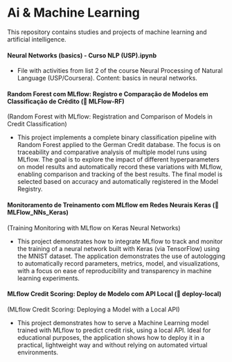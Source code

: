 # Ai & Machine Learning

This repository contains studies and projects of machine learning and artificial intelligence.

#### Neural Networks (basics) - Curso NLP (USP).ipynb
- File with activities from list 2 of the course Neural Processing of Natural Language (USP/Coursera). Content: basics in neural networks.

#### Random Forest com MLflow: Registro e Comparação de Modelos em Classificação de Crédito (📁 MLFlow-RF)
(Random Forest with MLflow: Registration and Comparison of Models in Credit Classification)
- This project implements a complete binary classification pipeline with Random Forest applied to the German Credit database. The focus is on traceability and comparative analysis of multiple model runs using MLflow. The goal is to explore the impact of different hyperparameters on model results and automatically record these variations with MLflow, enabling comparison and tracking of the best results. The final model is selected based on accuracy and automatically registered in the Model Registry.

#### Monitoramento de Treinamento com MLflow em Redes Neurais Keras (📁 MLFlow_NNs_Keras)
(Training Monitoring with MLflow on Keras Neural Networks)
- This project demonstrates how to integrate MLflow to track and monitor the training of a neural network built with Keras (via TensorFlow) using the MNIST dataset. The application demonstrates the use of autologging to automatically record parameters, metrics, model, and visualizations, with a focus on ease of reproducibility and transparency in machine learning experiments.

#### MLflow Credit Scoring: Deploy de Modelo com API Local (📁 deploy-local)
(MLflow Credit Scoring: Deploying a Model with a Local API)
- This project demonstrates how to serve a Machine Learning model trained with MLflow to predict credit risk, using a local API. Ideal for educational purposes, the application shows how to deploy it in a practical, lightweight way and without relying on automated virtual environments.

